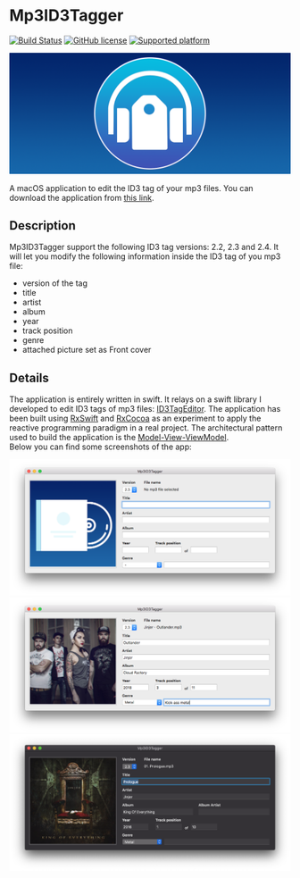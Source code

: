 # Mp3ID3Tagger

[![Build Status](https://travis-ci.org/chicio/Mp3ID3Tagger.svg?branch=master)](https://travis-ci.org/chicio/Mp3ID3Tagger?branch=master)
[![GitHub license](https://img.shields.io/badge/license-MIT-blue.svg)](https://raw.githubusercontent.com/chicio/Mp3ID3Tagger/master/LICENSE.md)
[![Supported platform](https://img.shields.io/badge/platforms-macOS-orange.svg)](https://img.shields.io/badge/platforms-macOS-orange.svg)

![Mp3ID3Tagger: A macOS application to edit the ID3 tag of your mp3 files](https://raw.githubusercontent.com/chicio/Mp3ID3Tagger/master/Assets/Icon-logo-background.png?cc 
"A macOS application to edit the ID3 tag of your mp3 files")

A macOS application to edit the ID3 tag of your mp3 files. You can download the application from [this link](https://github.com/chicio/Mp3ID3Tagger/raw/master/Release/Mp3ID3Tagger.dmg "Mp3ID3Tagger").

## Description

Mp3ID3Tagger support the following ID3 tag versions: 2.2, 2.3 and 2.4.
It will let you modify the following information inside the ID3 tag of you mp3 file:

* version of the tag
* title
* artist
* album
* year 
* track position
* genre
* attached picture set as Front cover

## Details

The application is entirely written in swift. It relays on a swift library I developed to edit ID3 tags of mp3 files: [ID3TagEditor](https://github.com/chicio/ID3TagEditor "ID3 tag editor").
The application has been built using [RxSwift](https://github.com/ReactiveX/RxSwift "RxSwift") and [RxCocoa](https://github.com/ReactiveX/RxSwift/tree/master/RxCocoa "RxCocoa") as an experiment to apply the reactive programming paradigm in a real project.
The architectural pattern used to build the application is the [Model-View-ViewModel](https://en.wikipedia.org/wiki/Model%E2%80%93view%E2%80%93viewmodel "model view viewmodel").  
Below you can find some screenshots of the app: 

![Screenshot 1](https://github.com/chicio/Mp3ID3Tagger/raw/master/Assets/01-open-app.png "Screenshot 1")
![Screenshot 2](https://github.com/chicio/Mp3ID3Tagger/raw/master/Assets/02-mp3-load.png "Screenshot 2")
![Screenshot 2](https://github.com/chicio/Mp3ID3Tagger/raw/master/Assets/03-mp3-load.png "Screenshot 3")
